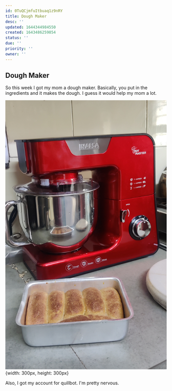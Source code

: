 ```yaml
---
id: 0TuQCjmfuItbuaq1z9nRY
title: Dough Maker
desc: ''
updated: 1644344984550
created: 1643486259854
status: ''
due: ''
priority: ''
owner: ''
---
```


## Dough Maker

So this week I got my mom a dough maker. Basically, you put in the ingredients and it makes the dough. I guess it would help my mom a lot.

![Dough Maker](/assets/images/dough-maker.jpg){width: 300px, height: 300px}


Also, I got my account for quillbot. I'm pretty nervous. 
